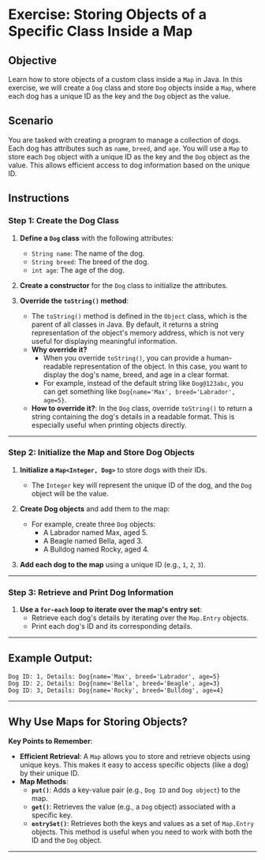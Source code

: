 # Exercise: Storing Objects of a Specific Class Inside a Map

## Objective
Learn how to store objects of a custom class inside a `Map` in Java. In this exercise, we will create a `Dog` class and store `Dog` objects inside a `Map`, where each dog has a unique ID as the key and the `Dog` object as the value.

## Scenario
You are tasked with creating a program to manage a collection of dogs. Each dog has attributes such as `name`, `breed`, and `age`. You will use a `Map` to store each `Dog` object with a unique ID as the key and the `Dog` object as the value. This allows efficient access to dog information based on the unique ID.

## Instructions

### Step 1: Create the Dog Class

1. **Define a `Dog` class** with the following attributes:
    - `String name`: The name of the dog.
    - `String breed`: The breed of the dog.
    - `int age`: The age of the dog.

2. **Create a constructor** for the `Dog` class to initialize the attributes.

3. **Override the `toString()` method**:
    - The `toString()` method is defined in the `Object` class, which is the parent of all classes in Java. By default, it returns a string representation of the object's memory address, which is not very useful for displaying meaningful information.
    - **Why override it?**
        - When you override `toString()`, you can provide a human-readable representation of the object. In this case, you want to display the dog's name, breed, and age in a clear format.
        - For example, instead of the default string like `Dog@123abc`, you can get something like `Dog{name='Max', breed='Labrador', age=5}`.
    - **How to override it?**: In the `Dog` class, override `toString()` to return a string containing the dog's details in a readable format. This is especially useful when printing objects directly.

---

### Step 2: Initialize the Map and Store Dog Objects

1. **Initialize a `Map<Integer, Dog>`** to store dogs with their IDs.
    - The `Integer` key will represent the unique ID of the dog, and the `Dog` object will be the value.

2. **Create Dog objects** and add them to the map:
    - For example, create three `Dog` objects:
        - A Labrador named Max, aged 5.
        - A Beagle named Bella, aged 3.
        - A Bulldog named Rocky, aged 4.

3. **Add each dog to the map** using a unique ID (e.g., `1`, `2`, `3`).

---

### Step 3: Retrieve and Print Dog Information

1. **Use a `for-each` loop to iterate over the map's entry set**:
    - Retrieve each dog's details by iterating over the `Map.Entry` objects.
    - Print each dog's ID and its corresponding details.

---

## Example Output:
```
Dog ID: 1, Details: Dog{name='Max', breed='Labrador', age=5}
Dog ID: 2, Details: Dog{name='Bella', breed='Beagle', age=3}
Dog ID: 3, Details: Dog{name='Rocky', breed='Bulldog', age=4}
```


---

## Why Use Maps for Storing Objects?

**Key Points to Remember**:

- **Efficient Retrieval**: A `Map` allows you to store and retrieve objects using unique keys. This makes it easy to access specific objects (like a dog) by their unique ID.
- **Map Methods**:
    - **`put()`**: Adds a key-value pair (e.g., `Dog ID` and `Dog object`) to the map.
    - **`get()`**: Retrieves the value (e.g., a `Dog` object) associated with a specific key.
    - **`entrySet()`**: Retrieves both the keys and values as a set of `Map.Entry` objects. This method is useful when you need to work with both the ID and the `Dog` object.

---

